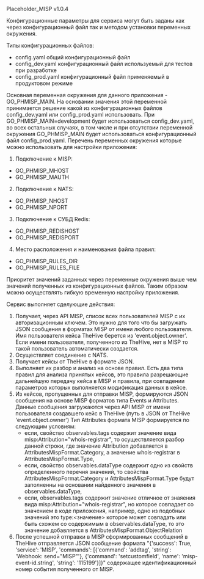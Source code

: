 Placeholder_MISP v1.0.4

Конфигурационные параметры для сервиса могут быть заданы как через конфигурационный файл так и методом установки переменных окружения.

Типы конфигурационных файлов:

- config.yaml общий конфигурационный файл
- config_dev.yaml конфигурационный файл используемый для тестов при разработке
- config_prod.yaml конфигурационный файл применяемый в продуктовом режиме

Основная переменная окружения для данного приложения - GO_PHMISP_MAIN. На основании
значения этой переменной принимается решение какой из конфигурационных файлов config_dev.yaml или config_prod.yaml использовать. При GO_PHMISP_MAIN=development
будет использоваться config_dev.yaml, во всех остальных случаях, в том числе и при отсутствии переменной окружения GO_PHMISP_MAIN будет использоваться конфигурационный файл config_prod.yaml. Перечень переменных окружения которые можно использовать для настройки приложения:

1. Подключение к MISP:

- GO_PHMISP_MHOST
- GO_PHMISP_MAUTH

2. Подключение к NATS:

- GO_PHMISP_NHOST
- GO_PHMISP_NPORT

3. Подключение к СУБД Redis:

- GO_PHMISP_REDISHOST
- GO_PHMISP_REDISPORT

4. Место расположения и наименования файла правил:

- GO_PHMISP_RULES_DIR
- GO_PHMISP_RULES_FILE

Приоритет значений заданных через переменные окружения выше чем значений полученных из конфигурационных файлов. Таким образом можно осуществлять гибкую временную настройку приложения.

Сервис выполняет сделующие действия:

1.  Получает, через API MISP, список всех пользователей MISP с их авторизационным ключем. Это нужно для того что бы загружать JSON сообщения в форматах MISP от имени любого пользователя. Имя пользователя кейса TheHive берется из 'event.object.owner'. Если имени пользователя, полученного из TheHive, нет в MISP то такой пользователь автоматически создается.
2.  Осуществляет соединение с NATS.
3.  Получает кейсы от TheHive в формате JSON.
4.  Выполняет их разбор и анализ на основе правил. Есть два типа правил для анализа принятых кейсов, это правила разрешающие дальнейшую передачу кейса в MISP и правила, при совпадении параметров которых выполняется модификация данных в кейсе.
5.  Из кейсов, пропущенных для отправки MISP, формируются JSON сообщения на основе MISP форматов типа Events и Attributes. Данные сообщения загружаются через API MISP от имени пользователя создавшего кейс в TheHive (путь в JSON от TheHive 'event.object.owner')
    Тип Attributes формата MISP формируется по следующим условиям:
    - если, свойство observables.tags содержит значение вида misp:Attribution="whois-registrar", то осуществляется разбор данной строки, где
      значение Attribution добавляется в AttributesMispFormat.Category, а значение
      whois-registrar в AttributesMispFormat.Type,
    - если, свойство observables.dataType содержит одно из свойств определенного перечня значений, то свойства AttributesMispFormat.Category и AttributesMispFormat.Type будут заполненны на основании найденного значения в
      observables.dataType,
    - если, observables.tags содержит значение отличное от знаяения вида misp:Attribution="whois-registrar", но которое совпадает со значением в коде
      приложения, например, одно из подобных значений это type:<значение> которое может совпадать или быть схожем со содержимым в observables.dataType, то это
      значение добавляется в AttributesMispFormat.ObjectRelation
6.  После успешной отправки в MISP сформированных сообщений в TheHive отправляется JSON сообщение формата "{'success': True, 'service': 'MISP', 'commands': [{'command': 'addtag', 'string': 'Webhook: send="MISP"'}, {'command': 'setcustomfield', 'name': 'misp-event-id.string', 'string': '115199'}]}" содержащее идентификационный номер события полученного от MISP.
